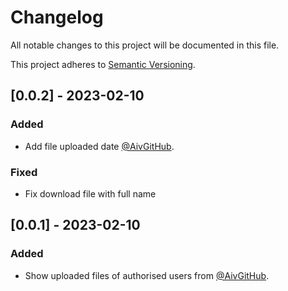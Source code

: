 # Changelog

All notable changes to this project will be documented in this file.

This project adheres to [Semantic Versioning](https://semver.org/spec/v2.0.0.html).

## [0.0.2] - 2023-02-10

### Added

- Add file uploaded date [@AivGitHub](https://github.com/AivGitHub/).

### Fixed

- Fix download file with full name

## [0.0.1] - 2023-02-10

### Added

- Show uploaded files of authorised users from [@AivGitHub](https://github.com/AivGitHub/).
